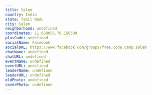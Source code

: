 ```yaml
---
title: Salem
country: India
state: Tamil Nadu
city: Salem
neighborhood: undefined
coordinates: 11.658056,78.156389
plusCode: undefined
socialName: Facebook
socialURL: https://www.facebook.com/groups/free.code.camp.salem
chatName: undefined
chatURL: undefined
eventName: undefined
eventURL: undefined
leaderName: undefined
leaderURL: undefined
oldPhoto: undefined
coverPhoto: undefined
---
```

